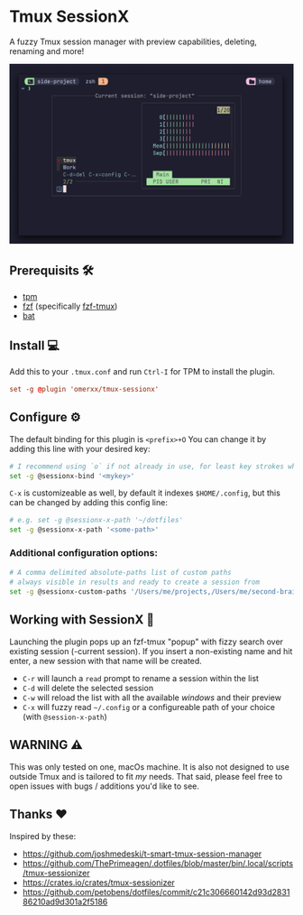 # Tmux SessionX
A fuzzy Tmux session manager with preview capabilities, deleting, renaming and more!

![image](./img/sessionx.png)


## Prerequisits 🛠️
- [tpm](https://github.com/tmux-plugins/tpm)
- [fzf](https://github.com/junegunn/fzf) (specifically [fzf-tmux](https://github.com/junegunn/fzf#fzf-tmux-script))
- [bat](https://github.com/sharkdp/bat)


## Install 💻
Add this to your `.tmux.conf` and run `Ctrl-I` for TPM to install the plugin.
```conf
set -g @plugin 'omerxx/tmux-sessionx'
```

## Configure ⚙️
The default binding for this plugin is `<prefix>+O`
You can change it by adding this line with your desired key:
```bash
# I recommend using `o` if not already in use, for least key strokes when launching
set -g @sessionx-bind '<mykey>'
```
`C-x` is customizeable as well, by default it indexes `$HOME/.config`, but this can be changed by adding this config line:
```bash
# e.g. set -g @sessionx-x-path '~/dotfiles'
set -g @sessionx-x-path '<some-path>'
```

### Additional configuration options:
```bash
# A comma delimited absolute-paths list of custom paths 
# always visible in results and ready to create a session from 
set -g @sessionx-custom-paths '/Users/me/projects,/Users/me/second-brain'
```

## Working with SessionX 👷
Launching the plugin pops up an fzf-tmux "popup" with fizzy search over existing session (-current session).
If you insert a non-existing name and hit enter, a new session with that name will be created.
- `C-r` will launch a `read` prompt to rename a session within the list
- `C-d` will delete the selected session
- `C-w` will reload the list with all the available *windows* and their preview
- `C-x` will fuzzy read `~/.config` or a configureable path of your choice (with `@session-x-path`)


## WARNING ⚠️
This was only tested on one, macOs machine.
It is also not designed to use outside Tmux and is tailored to fit *my* needs.
That said, please feel free to open issues with bugs / additions you'd like to see.


## Thanks ❤️
Inspired by these:
- https://github.com/joshmedeski/t-smart-tmux-session-manager
- https://github.com/ThePrimeagen/.dotfiles/blob/master/bin/.local/scripts/tmux-sessionizer
- https://crates.io/crates/tmux-sessionizer
- https://github.com/petobens/dotfiles/commit/c21c306660142d93d283186210ad9d301a2f5186

